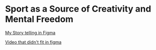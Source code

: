 # Sport as a Source of Creativity and Mental Freedom

[My Story telling in Figma](https://www.figma.com/deck/o3UI5cvsaSGqgFmsVdsZaM/Storytelling?node-id=1-553&viewport=-9552%2C-100%2C0.62&t=UkvMhVvw86vtcefh-1&scaling=min-zoom&content-scaling=fixed&page-id=0%3A1)

[Video that didn't fit in figma]()
